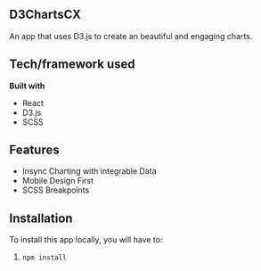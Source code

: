 ## D3ChartsCX

An app that uses D3.js to create an beautiful and engaging charts.

## Tech/framework used

<b>Built with</b>

- React
- D3.js
- SCSS

## Features

- Insync Charting with integrable Data
- Mobile Design First
- SCSS Breakpoints

## Installation

To install this app locally, you will have to:

1. `npm install`

